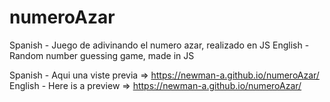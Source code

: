 # numeroAzar

Spanish - Juego de adivinando el numero azar, realizado en JS
English - Random number guessing game, made in JS

Spanish - Aqui una viste previa => https://newman-a.github.io/numeroAzar/
English - Here is a preview => https://newman-a.github.io/numeroAzar/
